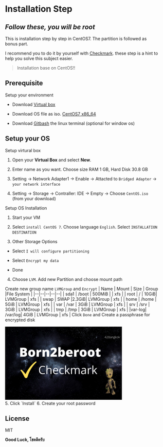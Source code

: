 
  

# Installation Step

## _Follow these, you will be root_

  

This is installation step by step in CentOS7. The partition is followed as bonus part.

I recommend you to do it by yourself with [Checkmark]. these step is a hint to help you solve this subject easier.

  

> Installation base on CentOS!!

  

## Prerequisite

Setup your environment

- Download [Virtual box](https://www.virtualbox.org/wiki/Downloads)

- Download OS file as iso. [CentOS7 x86_64](https://www.centos.org/download/)

- Download [Gitbash](https://git-scm.com/) the linux terminal (optional for window os)

  

## Setup your OS

  

Setup virtural box

1. Open your **Virtual Box** and select **New**.

2. Enter name as you want. Choose size RAM 1 GB, Hard Disk 30.8 GB

3. Setting -> Network Adapter1 -> Enable -> Attacted to `Bridged Adapter` -> `your network interface`

4. Setting -> Storage -> Contraller: IDE -> Empty -> Choose `CentOS.iso` (from your download)

  

Setup OS Installation

1. Start your VM

2. Select `install CentOS 7`. Choose language `English`. Select `INSTALLATION DESTINATION`

3. Other Storage Options

- Select `I will configure partitioning`

- Select `Encrypt my data`

- Done

4. Choose `LVM`. Add new Partition and choose mount path

Create new group name `LVMGroup` and `Encrypt`
| Name | Mount  | Size | Group |File System |
|--|--|--|--|--|
| sda1	| /boot	| 500MiB | | xfs |
| root	| / 	| 10GiB| LVMGroup | xfs |
| swap	| SWAP	|2.3GiB| LVMGroup | xfs |
| home	| /home	| 5GiB | LVMGroup | xfs |
| var	| /var	| 3GiB | LVMGroup | xfs |
| srv	| /srv	| 3GiB | LVMGroup | xfs |
| tmp	| /tmp	| 3GiB | LVMGroup | xfs |
|var-log| /var/log| 4GiB | LVMGroup | xfs |
Click `Done`  and Create a passphrase for encrypted disk
<div align="left">
  <a href="https://github.com/viruskizz/42bangkok-piscinec-scripts">
    <img src="https://raw.githubusercontent.com/viruskizz/42Bangkok-Born2beroot/main/cover.png" alt="Logo" height="240">
  </a>
</div>
5.  Click `Install`
6. Create your root password

  

## License

  

MIT

  

**Good Luck, โชคดีครับ**

  

[checkmark]: https://docs.google.com/spreadsheets/d/1o_YzwE3fOP6ivc68Ipey1HwCWo0oaG5ZFlyEkMFQwRs/edit#gid=1386834576
